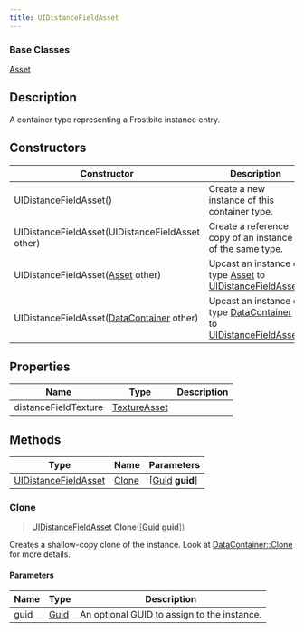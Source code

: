 ```yaml
---
title: UIDistanceFieldAsset
---
```

### Base Classes

[Asset](Asset)

## Description

A container type representing a Frostbite instance entry.

## Constructors

| Constructor                                                                     | Description                                                                                                                     |
| ------------------------------------------------------------------------------- | ------------------------------------------------------------------------------------------------------------------------------- |
| UIDistanceFieldAsset()                                                          | Create a new instance of this container type.                                                                                   |
| UIDistanceFieldAsset(UIDistanceFieldAsset other)                                | Create a reference copy of an instance of the same type.                                                                        |
| UIDistanceFieldAsset([Asset](Asset) other)                                      | Upcast an instance of type [Asset](Asset) to [UIDistanceFieldAsset](UIDistanceFieldAsset).                                      |
| UIDistanceFieldAsset([DataContainer](/vext/ref/shared/class/datacontainer) other) | Upcast an instance of type [DataContainer](/vext/ref/shared/class/datacontainer) to [UIDistanceFieldAsset](UIDistanceFieldAsset). |

## Properties

| Name                 | Type                         | Description |
| -------------------- | ---------------------------- | ----------- |
| distanceFieldTexture | [TextureAsset](TextureAsset) |             |

## Methods

| Type                                         | Name            | Parameters                                     |
| -------------------------------------------- | --------------- | ---------------------------------------------- |
| [UIDistanceFieldAsset](UIDistanceFieldAsset) | [Clone](#clone) | \[[Guid](/vext/ref/shared/class/guid) **guid**\] |

### Clone

> [UIDistanceFieldAsset](UIDistanceFieldAsset) **Clone**(\[[Guid](/vext/ref/shared/class/guid) **guid**\])

Creates a shallow-copy clone of the instance. Look at [DataContainer::Clone](/vext/ref/shared/class/datacontainer#clone) for more details.

#### Parameters

| Name | Type         | Description                                 |
| ---- | ------------ | ------------------------------------------- |
| guid | [Guid](Guid) | An optional GUID to assign to the instance. |
